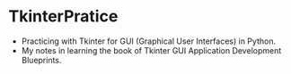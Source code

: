 # TkinterPratice
- Practicing with Tkinter for GUI (Graphical User Interfaces) in Python.
- My notes in learning the book of Tkinter GUI Application Development Blueprints. 
